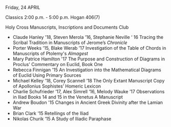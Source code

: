 

Friday, 24 APRIL





Classics
2:00 p.m. -  5:00 p.m.			Hogan  406(7)


Holy Cross Manuscripts, Inscriptions and Documents Club

- Claude Hanley '18, Steven Merola ’16, Stephanie Neville ‘ 16 Tracing the Scribal Tradition in Manuscripts of Jerome’s  *Chronicle*
- Porter Weeks '15, Blake Werab ’17 Investigation of the Table of Chords in Manuscripts of Ptolemy's *Almagest*
- Mary Patrice Hamilton '17 The Purpose and Construction of Diagrams in Proclus' Commentary on Euclid, Book One
-  Rebecca Finnigan '15 An Investigation into the Mathematical Diagrams of Euclid Using Primary Sources
-  Michael Kelley '18, Corey Scannell ’18 The Only Extant Manuscript Copy of Apollonius Sophistes’ Homeric Lexicon
-  Charlie Schufrieder ’17, Alex Simrell ’16, Melody Wauke ’17 Observations in Iliad Books 14 and 15 in the Venetus A Manuscript
-  Andrew Boudon '15 Changes in Ancient Greek Divinity after the Lamian War
-  Brian Clark '15 Retellings of the Iliad
-  Nikolas Churik ’15 A Study of Iliadic Paraphase

